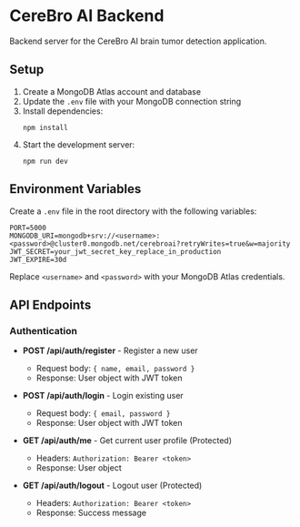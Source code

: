 # CereBro AI Backend

Backend server for the CereBro AI brain tumor detection application.

## Setup

1. Create a MongoDB Atlas account and database
2. Update the `.env` file with your MongoDB connection string
3. Install dependencies:
   ```
   npm install
   ```
4. Start the development server:
   ```
   npm run dev
   ```

## Environment Variables

Create a `.env` file in the root directory with the following variables:

```
PORT=5000
MONGODB_URI=mongodb+srv://<username>:<password>@cluster0.mongodb.net/cerebroai?retryWrites=true&w=majority
JWT_SECRET=your_jwt_secret_key_replace_in_production
JWT_EXPIRE=30d
```

Replace `<username>` and `<password>` with your MongoDB Atlas credentials.

## API Endpoints

### Authentication

- **POST /api/auth/register** - Register a new user

  - Request body: `{ name, email, password }`
  - Response: User object with JWT token

- **POST /api/auth/login** - Login existing user

  - Request body: `{ email, password }`
  - Response: User object with JWT token

- **GET /api/auth/me** - Get current user profile (Protected)

  - Headers: `Authorization: Bearer <token>`
  - Response: User object

- **GET /api/auth/logout** - Logout user (Protected)
  - Headers: `Authorization: Bearer <token>`
  - Response: Success message
